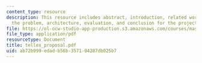 ```yaml
---
content_type: resource
description: This resource includes abstract, introduction, related work, defining
  the problem, architecture, evaluation, and conclusion for the project proposal.
file: https://ol-ocw-studio-app-production.s3.amazonaws.com/courses/mas-965-relational-machines-spring-2005/ab72b999edadb56b357104287db025b7_tellex_proposal.pdf
file_type: application/pdf
resourcetype: Document
title: tellex_proposal.pdf
uid: ab72b999-edad-b56b-3571-04287db025b7
---
```

